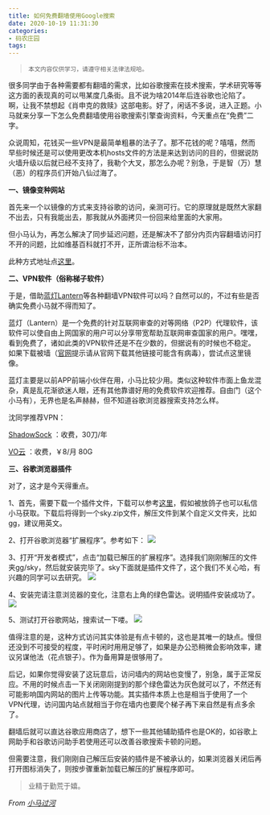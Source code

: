 ```yaml
---
title: 如何免费翻墙使用Google搜索
date: 2020-10-19 11:31:30
categories:
- 码农庄园
tags:
---
```

> `本文内容仅供学习，请遵守相关法律法规哈。`

很多同学由于各种需要都有翻墙的需求，比如谷歌搜索在技术搜索，学术研究等等这方面的表现真的可以甩某度几条街。且不说为啥2014年后连谷歌也沦陷了。啊，让我不禁想起《肖申克的救赎》这部电影。好了，闲话不多说，进入正题。小马就来分享一下怎么免费翻墙使用谷歌搜索引擎查询资料，今天重点在“免费”二字。

众说周知，花钱买一些VPN是最简单粗暴的法子了。那不花钱的呢？嘻嘻，然而早些时候还是可以使用更改本机hosts文件的方法是来达到访问的目的，但据说防火墙升级以后就已经不支持了，我勒个大叉，那怎么办呢？别急，于是智（万）慧（恶）的程序员们开始八仙过海了。

**一、镜像变种网站**

首先来一个以镜像的方式来支持谷歌的访问，亲测可行。它的原理就是既然大家翻不出去，只有我能出去，那我就从外面拷贝一份回来给里面的大家用。

但小马认为，再怎么解决了同步延迟问题，还是解决不了部分内页内容翻墙访问打不开的问题，比如维基百科就打不开，正所谓治标不治本。

此种方式地址点[这里](http://dir.scmor.com/)。

**二、VPN软件（俗称梯子软件）**

于是，借助[蓝灯Lantern](https://getlantern.org/zh_CN/index.html)等各种翻墙VPN软件可以吗？自然可以的，不过有些是否确实免费小马就不得而知了。

蓝灯（Lantern）是一个免费的针对互联网审查的对等网络（P2P）代理软件，该软件可以使自由上网国家的用户可以分享带宽帮助互联网审查国家的用户。嘿嘿，看到免费了，诸如此类的VPN软件还是不在少数的，但据说有的时候也不稳定。如果下载被墙（[官网](https://getlantern.org/zh_CN/index.html)提示请从官网下载其他链接可能含有病毒），尝试点这里镜像。

蓝灯主要是以前APP前端小伙伴在用，小马比较少用。类似这种软件市面上鱼龙混杂，真是乱花渐欲迷人眼，还有其他靠谱好用的免费软件欢迎推荐。自由门（这个小马有），无界也是名声赫赫，但不知道谷歌浏览器搜索支持怎么样。

沈同学推荐VPN：

[ShadowSock](https://portal.shadowsocks.nz/clientarea.php?action=productdetails&id=1253807) ：收费，30刀/年

[VO云](https://www.yuque.com/panpan-cucsz/eowx77/bq0zgl) ：收费，￥8/月 80G

**三、谷歌浏览器插件**

对了，这才是今天得重点。

1、首先，需要下载一个插件文件，下载可以参考[这里](https://u062.com/file/22642911-454640483)，假如被放鸽子也可以私信小马获取。下载后将得到一个sky.zip文件，解压文件到某个自定义文件夹，比如gg，建议用英文。

2、打开谷歌浏览器“扩展程序”。参考如下：
![](https://user-images.githubusercontent.com/22761849/96398967-c0911b80-11ff-11eb-9798-163cdd1c5182.png)

3、打开“开发者模式”，点击“加载已解压的扩展程序”。选择我们刚刚解压的文件夹gg/sky，然后就安装完毕了。sky下面就是插件文件了，这个我们不关心哈，有兴趣的同学可以去研究。
![](https://user-images.githubusercontent.com/22761849/96399004-d7377280-11ff-11eb-947c-93a72e2628ee.png)

4、安装完请注意浏览器的变化，注意右上角的绿色雷达。说明插件安装成功了。
![](https://user-images.githubusercontent.com/22761849/96399013-dbfc2680-11ff-11eb-9111-03a5cd000b85.png)

5、测试打开谷歌网站，搜索试一下喽。
![](https://user-images.githubusercontent.com/22761849/96399020-df8fad80-11ff-11eb-9a30-1d0eef9dc44f.png)

值得注意的是，这种方式访问其实体验是有点卡顿的，这也是其唯一的缺点。慢但还没到不可接受的程度，平时闲时用用足够了，如果是办公恐稍微会影响效率，建议另谋他法（花点银子）。作为备用算是很够用了。

后记，如果你觉得安装了这玩意后，访问墙内的网站也变慢了，别急，属于正常反应。不用的时候点击一下关闭刚刚提到的那个绿色雷达为灰色就可以了，不然还有可能影响国内网站的图片上传等功能。其实插件本质上也是相当于使用了一个VPN代理，访问国内站点就相当于你在墙内也要爬个梯子再下来自然是有点多余了。

翻墙后就可以直达谷歌应用商店了，想下一些其他辅助插件也是OK的，如谷歌上网助手和谷歌访问助手若使用还可以改善谷歌搜索卡顿的问题。

但需要注意，我们刚刚自己解压后安装的插件是不被承认的，如果浏览器关闭后再打开图标消失了，则按步骤重新加载已解压的扩展程序即可。

> 业精于勤荒于嬉。

*From [小马过河](https://lh16.github.io)*
